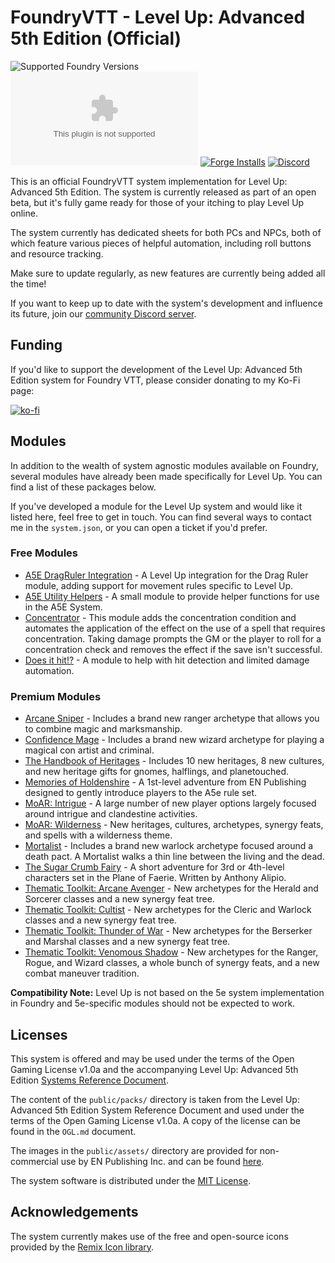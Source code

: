 # FoundryVTT - Level Up: Advanced 5th Edition (Official)

![Supported Foundry Versions](https://img.shields.io/endpoint?url=https://foundryshields.com/version?url=https://github.com/Pjb518/FoundryVTT-Level-Up-Official/releases/latest/download/system.json&color=blue)
![Latest Release Download Count](https://img.shields.io/github/downloads/Pjb518/FoundryVTT-Level-Up-Official/latest/a5e.zip)
[![Forge Installs](https://img.shields.io/badge/dynamic/json?label=Forge%20Installs&query=package.installs&suffix=%25&url=https%3A%2F%2Fforge-vtt.com%2Fapi%2Fbazaar%2Fpackage%2Fa5e&colorB=brightgreen)](https://forge-vtt.com/bazaar#package=a5e)
[![Discord](https://img.shields.io/discord/957965481455788032?label=A5e%20Foundry%20Discord)](https://discord.gg/XtkZ6RkN9E)

This is an official FoundryVTT system implementation for Level Up: Advanced 5th Edition. The system is currently released as part of an open beta, but it's fully game ready for those of your itching to play Level Up online.

The system currently has dedicated sheets for both PCs and NPCs, both of which feature various pieces of helpful automation, including roll buttons and resource tracking.

Make sure to update regularly, as new features are currently being added all the time!

If you want to keep up to date with the system's development and influence its future, join our [community Discord server](https://discord.gg/XtkZ6RkN9E).

## Funding

If you'd like to support the development of the Level Up: Advanced 5th Edition system for Foundry VTT, please consider donating to my Ko-Fi page:

[![ko-fi](https://ko-fi.com/img/githubbutton_sm.svg)](https://ko-fi.com/nekrodarkmoon)

## Modules

In addition to the wealth of system agnostic modules available on Foundry, several modules have already been made specifically for Level Up. You can find a list of these packages below.

If you've developed a module for the Level Up system and would like it listed here, feel free to get in touch. You can find several ways to contact me in the `system.json`, or you can open a ticket if you'd prefer.

### Free Modules

- [A5E DragRuler Integration](https://github.com/NekroDarkmoon/a5edragruler) - A Level Up integration for the Drag Ruler module, adding support for movement rules specific to Level Up.
- [A5E Utility Helpers](https://github.com/NekroDarkmoon/a5e-utility-helpers) - A small module to provide helper functions for use in the A5E System.
- [Concentrator](https://github.com/NekroDarkmoon/a5e-concentrator) - This module adds the concentration condition and automates the application of the effect on the use of a spell that requires concentration. Taking damage prompts the GM or the player to roll for a concentration check and removes the effect if the save isn't successful.
- [Does it hit!?](https://github.com/NekroDarkmoon/does-it-hit-a5e) - A module to help with hit detection and limited damage automation.

### Premium Modules

- [Arcane Sniper](https://www.drivethrurpg.com/product/405664/Arcane-Sniper-A5E) - Includes a brand new ranger archetype that allows you to combine magic and marksmanship.
- [Confidence Mage](https://www.drivethrurpg.com/product/403897/Confidence-Mage-A5E) - Includes a brand new wizard archetype for playing a magical con artist and criminal.
- [The Handbook of Heritages](https://www.drivethrurpg.com/product/397662/Handbook-of-Heritages-for-Foundry-VTT) - Includes 10 new heritages, 8 new cultures, and new heritage gifts for gnomes, halflings, and planetouched.
- [Memories of Holdenshire](https://www.drivethrurpg.com/product/397169/Level-Up-Memories-of-Holdenshire-A5E-Foundry-VTT-Module) - A 1st-level adventure from EN Publishing designed to gently introduce players to the A5e rule set.
- [MoAR: Intrigue](https://www.drivethrurpg.com/product/402697/Manual-of-Adventurous-Resources-Intrigue-A5E) - A large number of new player options largely focused around intrigue and clandestine activities.
- [MoAR: Wilderness](https://www.drivethrurpg.com/product/398741/Manual-of-Adventurous-Resources-Wilderness-A5E) - New heritages, cultures, archetypes, synergy feats, and spells with a wilderness theme.
- [Mortalist](https://www.drivethrurpg.com/product/407260/Mortalist-A5E) - Includes a brand new warlock archetype focused around a death pact. A Mortalist walks a thin line between the living and the dead.
- [The Sugar Crumb Fairy](https://www.drivethrurpg.com/product/378137) - A short adventure for 3rd or 4th-level characters set in the Plane of Faerie. Written by Anthony Alipio.
- [Thematic Toolkit: Arcane Avenger](https://www.drivethrurpg.com/product/392599/Thematic-Toolkit-Arcane-Avenger-A5E) - New archetypes for the Herald and Sorcerer classes and a new synergy feat tree.
- [Thematic Toolkit: Cultist](https://www.drivethrurpg.com/product/392588/Thematic-Toolkit-Cultist-A5E) - New archetypes for the Cleric and Warlock classes and a new synergy feat tree.
- [Thematic Toolkit: Thunder of War](https://www.drivethrurpg.com/product/404207/Thematic-Toolkit-Thunder-of-War-A5E) - New archetypes for the Berserker and Marshal classes and a new synergy feat tree.
- [Thematic Toolkit: Venomous Shadow](https://www.drivethrurpg.com/product/400541/Thematic-Toolkit-Venomous-Shadow-A5E) - New archetypes for the Ranger, Rogue, and Wizard classes, a whole bunch of synergy feats, and a new combat maneuver tradition.

**Compatibility Note:** Level Up is not based on the 5e system implementation in Foundry and 5e-specific modules should not be expected to work.

## Licenses

This system is offered and may be used under the terms of the Open Gaming License v1.0a and the accompanying
Level Up: Advanced 5th Edition [Systems Reference Document](https://www.levelup5e.com/system-reference-document).

The content of the `public/packs/` directory is taken from the Level Up: Advanced 5th Edition System Reference Document and used under the terms of the Open Gaming License v1.0a. A copy of the license can be found in the `OGL.md` document.

The images in the `public/assets/` directory are provided for non-commercial use by EN Publishing Inc. and can be found [here](https://www.enworld.org/newsimages/lu_monstrous_menagerie_tokens.zip).

The system software is distributed under the [MIT License](https://mit-license.org/).

## Acknowledgements

The system currently makes use of the free and open-source icons provided by the [Remix Icon library](https://remixicon.com/#editor).
